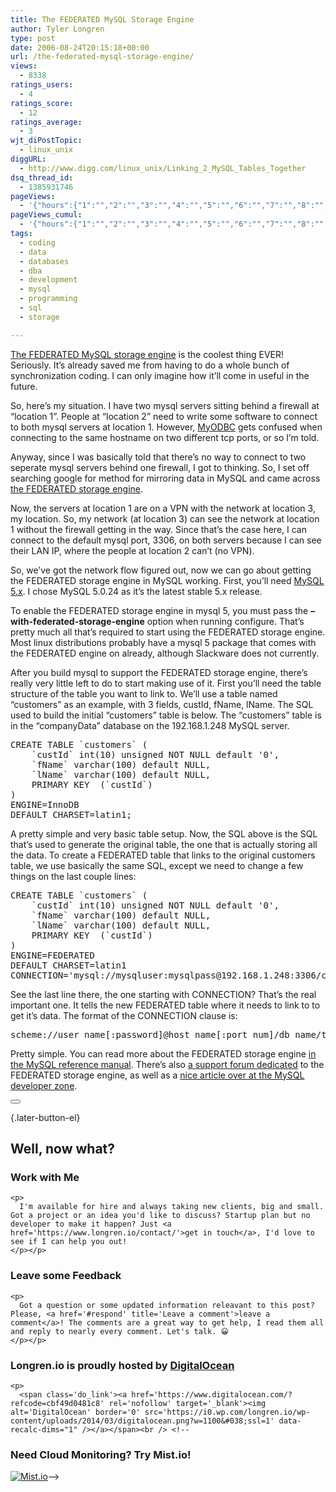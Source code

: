 ```yaml
---
title: The FEDERATED MySQL Storage Engine
author: Tyler Longren
type: post
date: 2006-08-24T20:15:18+00:00
url: /the-federated-mysql-storage-engine/
views:
  - 8338
ratings_users:
  - 4
ratings_score:
  - 12
ratings_average:
  - 3
wjt_diPostTopic:
  - linux_unix
diggURL:
  - http://www.digg.com/linux_unix/Linking_2_MySQL_Tables_Together
dsq_thread_id:
  - 1385931746
pageViews:
  - '{"hours":{"1":"","2":"","3":"","4":"","5":"","6":"","7":"","8":"","9":"","10":"","11":"","12":"","13":"","14":"","15":"","16":"","17":"","18":"","19":"","20":"","21":"","22":"","23":"","24":"","25":"","26":"","27":"","28":"","29":"","30":"","31":"","32":"","33":"","34":"","35":"","36":"","37":"","38":"","39":"","40":"","41":"","42":"","43":"","44":"","45":"","46":"","47":""},"days":{"2":"","3":"","4":"","5":"","6":"","7":"","8":"","9":"","10":"","11":"","12":"","13":"","14":""},"weeks":{"3":"","4":"","5":"","6":"","7":"","8":"","9":"","10":"","11":"","12":""},"months":{"4":"","5":"","6":"","7":"","8":"","9":"","10":"","11":"","12":"","13":"","14":"","15":"","16":"","17":"","18":"","19":"","20":"","21":"","22":"","23":"","24":""}}'
pageViews_cumul:
  - '{"hours":{"1":"","2":"","3":"","4":"","5":"","6":"","7":"","8":"","9":"","10":"","11":"","12":"","13":"","14":"","15":"","16":"","17":"","18":"","19":"","20":"","21":"","22":"","23":"","24":"","25":"","26":"","27":"","28":"","29":"","30":"","31":"","32":"","33":"","34":"","35":"","36":"","37":"","38":"","39":"","40":"","41":"","42":"","43":"","44":"","45":"","46":"","47":""},"days":{"2":"","3":"","4":"","5":"","6":"","7":"","8":"","9":"","10":"","11":"","12":"","13":"","14":""},"weeks":{"3":"","4":"","5":"","6":"","7":"","8":"","9":"","10":"","11":"","12":""},"months":{"4":"","5":"","6":"","7":"","8":"","9":"","10":"","11":"","12":"","13":"","14":"","15":"","16":"","17":"","18":"","19":"","20":"","21":"","22":"","23":"","24":""}}'
tags:
  - coding
  - data
  - databases
  - dba
  - development
  - mysql
  - programming
  - sql
  - storage

---
```

[The FEDERATED MySQL storage engine][1] is the coolest thing EVER! Seriously. It&#8217;s already saved me from having to do a whole bunch of synchronization coding. I can only imagine how it&#8217;ll come in useful in the future.

So, here&#8217;s my situation. I have two mysql servers sitting behind a firewall at &#8220;location 1&#8221;. People at &#8220;location 2&#8221; need to write some software to connect to both mysql servers at location 1. However, [MyODBC][2] gets confused when connecting to the same hostname on two different tcp ports, or so I&#8217;m told.

Anyway, since I was basically told that there&#8217;s no way to connect to two seperate mysql servers behind one firewall, I got to thinking. So, I set off searching google for method for mirroring data in MySQL and came across [the FEDERATED storage engine][1].

Now, the servers at location 1 are on a VPN with the network at location 3, my location. So, my network (at location 3) can see the network at location 1 without the firewall getting in the way. Since that&#8217;s the case here, I can connect to the default mysql port, 3306, on both servers because I can see their LAN IP, where the people at location 2 can&#8217;t (no VPN).

So, we&#8217;ve got the network flow figured out, now we can go about getting the FEDERATED storage engine in MySQL working. First, you&#8217;ll need [MySQL 5.x][3]. I chose MySQL 5.0.24 as it&#8217;s the latest stable 5.x release.

To enable the FEDERATED storage engine in mysql 5, you must pass the **&#8211;with-federated-storage-engine** option when running configure. That&#8217;s pretty much all that&#8217;s required to start using the FEDERATED storage engine. Most linux distributions probably have a mysql 5 package that comes with the FEDERATED engine on already, although Slackware does not currently.<!--more-->

  
<!--adsense-->

  
After you build mysql to support the FEDERATED storage engine, there&#8217;s really very little left to do to start making use of it. First you&#8217;ll need the table structure of the table you want to link to. We&#8217;ll use a table named &#8220;customers&#8221; as an example, with 3 fields, custId, fName, lName. The SQL used to build the initial &#8220;customers&#8221; table is below. The &#8220;customers&#8221; table is in the &#8220;companyData&#8221; database on the 192.168.1.248 MySQL server.

<pre>CREATE TABLE `customers` (
	`custId` int(10) unsigned NOT NULL default '0',
	`fName` varchar(100) default NULL,
	`lName` varchar(100) default NULL,
	PRIMARY KEY  (`custId`)
)
ENGINE=InnoDB
DEFAULT CHARSET=latin1;</pre>

A pretty simple and very basic table setup. Now, the SQL above is the SQL that&#8217;s used to generate the original table, the one that is actually storing all the data. To create a FEDERATED table that links to the original customers table, we use basically the same SQL, except we need to change a few things on the last couple lines:

<pre>CREATE TABLE `customers` (
	`custId` int(10) unsigned NOT NULL default '0',
	`fName` varchar(100) default NULL,
	`lName` varchar(100) default NULL,
	PRIMARY KEY  (`custId`)
)
ENGINE=FEDERATED
DEFAULT CHARSET=latin1
CONNECTION='mysql://mysqluser:mysqlpass@192.168.1.248:3306/companyData/customers';</pre>

See the last line there, the one starting with CONNECTION? That&#8217;s the real important one. It tells the new FEDERATED table where it needs to link to to get it&#8217;s data. The format of the CONNECTION clause is:

<pre>scheme://user_name[:password]@host_name[:port_num]/db_name/tbl_name</pre>

Pretty simple. You can read more about the FEDERATED storage engine [in the MySQL reference manual][4]. There&#8217;s also [a support forum dedicated][5] to the FEDERATED storage engine, as well as a [nice article over at the MySQL developer zone][6]. 

<div class="wpulike wpulike-default " >
  <div class="wp_ulike_general_class wp_ulike_is_not_liked">
    <button type="button"
					aria-label="Like Button"
					data-ulike-id="2224"
					data-ulike-nonce="63df2261d4"
					data-ulike-type="likeThis"
					data-ulike-template="wpulike-default"
					data-ulike-display-likers="0"
					data-ulike-disable-pophover="0"
					class="wp_ulike_btn wp_ulike_put_image wp_likethis_2224"></button><span class="count-box"></span>
  </div>
</div>

[][7]{.later-button-el}

<div class='what-next'>
  <h2>
    Well, now what?
  </h2>
  
  <div class='hire'>
    <h3>
      Work with Me
    </h3>
    
    <p>
      I'm available for hire and always taking new clients, big and small. Got a project or an idea you'd like to discuss? Startup plan but no developer to make it happen? Just <a href='https://www.longren.io/contact/'>get in touch</a>, I'd love to see if I can help you out!
    </p></p>
  </div>
  
  <div class='hire'>
    <h3>
      Leave some Feedback
    </h3>
    
    <p>
      Got a question or some updated information releavant to this post? Please, <a href='#respond' title='Leave a comment'>leave a comment</a>! The comments are a great way to get help, I read them all and reply to nearly every comment. Let's talk. 😀
    </p></p>
  </div>
  
  <div class='now-what-bottom-ad'>
    <h3>
      Longren.io is proudly hosted by <a href='https://www.digitalocean.com/?refcode=cbf49d0481c8'>DigitalOcean</a>
    </h3>
    
    <p>
      <span class='do_link'><a href='https://www.digitalocean.com/?refcode=cbf49d0481c8' rel='nofollow' target='_blank'><img alt='DigitalOcean' border='0' src='https://i0.wp.com/longren.io/wp-content/uploads/2014/03/digitalocean.png?w=1100&#038;ssl=1' data-recalc-dims="1" /></a></span><br /> <!--

<h3>Need Cloud Monitoring? Try Mist.io!</h3>

<span class='do_link'><a href='http://mist.io/?ref=tyler' rel='nofollow' target='_blank'><img alt='Mist.io' border='0' src='https://i0.wp.com/longren.io/wp-content/uploads/2014/04/mistio.jpg?w=1100&#038;ssl=1' data-recalc-dims="1"></a></span>--></div> </div>

 [1]: http://www.mysql.org/doc/refman/5.1/en/federated-storage-engine.html
 [2]: http://dev.mysql.com/downloads/connector/odbc/3.51.html
 [3]: http://dev.mysql.com/downloads/mysql/5.0.html
 [4]: http://www.mysql.org/doc/refman/5.0/en/federated-storage-engine.html
 [5]: http://forums.mysql.com/list.php?105
 [6]: http://dev.mysql.com/tech-resources/articles/mysql-federated-storage.html
 [7]: #